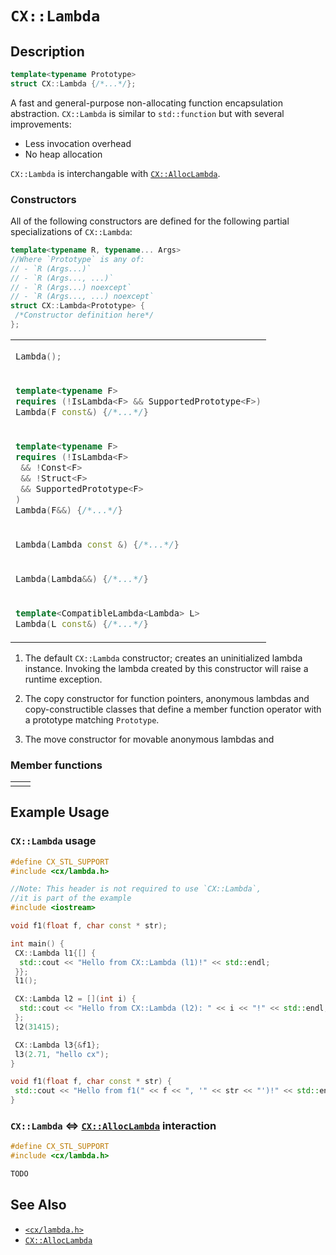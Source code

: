 # `CX::Lambda`
## Description
<area id="no-interactive-code"></area>
```c++
template<typename Prototype>
struct CX::Lambda {/*...*/};
```
A fast and general-purpose non-allocating function encapsulation abstraction.
`CX::Lambda` is similar to `std::function` but with several improvements:
 - Less invocation overhead
 - No heap allocation

`CX::Lambda` is interchangable with [`CX::AllocLambda`](./alloc_lambda.md).

### Constructors
All of the following constructors are defined for the following partial
specializations of `CX::Lambda`:
<area id="no-interactive-code"></area>
```c++
template<typename R, typename... Args>
//Where `Prototype` is any of:
// - `R (Args...)`
// - `R (Args..., ...)`
// - `R (Args...) noexcept`
// - `R (Args..., ...) noexcept`
struct CX::Lambda<Prototype> {
 /*Constructor definition here*/
};
```

<!--Constructor definitions-->
<table id="constructor-table">
 <tr><td>

  ```c++
  Lambda();
  ```

 </td></tr>
 <tr><td>

  ```c++
  template<typename F>
  requires (!IsLambda<F> && SupportedPrototype<F>)
  Lambda(F const&) {/*...*/}
  ```

 </td></tr>
 <tr><td>

  ```c++
  template<typename F>
  requires (!IsLambda<F>
   && !Const<F>
   && !Struct<F>
   && SupportedPrototype<F>
  )
  Lambda(F&&) {/*...*/}
  ```

 </td></tr>
 <tr><td>

  ```c++
  Lambda(Lambda const &) {/*...*/}
  ```

 </td></tr>
 <tr><td>

  ```c++
  Lambda(Lambda&&) {/*...*/}
  ```

 </td></tr>
 <tr><td>

  ```c++
  template<CompatibleLambda<Lambda> L>
  Lambda(L const&) {/*...*/}
  ```

 </td></tr>
</table>

<!--Constructor descriptions-->
<ol id="constructor-list">
 <li>

   The default `CX::Lambda` constructor; creates an uninitialized
   lambda instance. Invoking the lambda created by this constructor
   will raise a runtime exception.

 </li>
 <li>

   The copy constructor for function pointers, anonymous lambdas and
   copy-constructible classes that define a member function operator
   with a prototype matching `Prototype`.

 </li>
 <li>

  The move constructor for movable anonymous lambdas and

 </li>
</ol>

### Member functions
| | |
| :- | :- |
| | |

## Example Usage
### `CX::Lambda` usage
```c++
#define CX_STL_SUPPORT
#include <cx/lambda.h>

//Note: This header is not required to use `CX::Lambda`,
//it is part of the example
#include <iostream>

void f1(float f, char const * str);

int main() {
 CX::Lambda l1{[] {
  std::cout << "Hello from CX::Lambda (l1)!" << std::endl;
 }};
 l1();

 CX::Lambda l2 = [](int i) {
  std::cout << "Hello from CX::Lambda (l2): " << i << "!" << std::endl;
 };
 l2(31415);

 CX::Lambda l3{&f1};
 l3(2.71, "hello cx");
}

void f1(float f, char const * str) {
 std::cout << "Hello from f1(" << f << ", '" << str << "')!" << std::endl;
}
```

### `CX::Lambda` <=> [`CX::AllocLambda`](./alloc_lambda.md) interaction
```c++
#define CX_STL_SUPPORT
#include <cx/lambda.h>

TODO
```

## See Also
 - [`<cx/lambda.h>`](../cx_lambda_h.md)
 - [`CX::AllocLambda`](./alloc_lambda.md)
